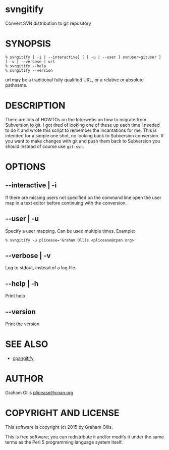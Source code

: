 # svngitify

Convert SVN distribution to git repository

# SYNOPSIS

    % svngitify [ -i | --interactive] [ [ -u | --user ] svnuser=gituser ] [ -v | --verbose ] url
    % svngitify --help
    % svngitify --version

url may be a traditional fully qualified URL, or a relative or absolute pathname.

# DESCRIPTION

There are lots of HOWTOs on the Interwebs on how to migrate from Subversion
to git.  I got tired of looking one of these up each time I needed to do it
and wrote this script to remember the incantations for me.  This is intended
for a simple one shot, no looking back to Subversion conversion.  If you want
to make changes with git and push them back to Subversion you should instead
of course use `git-svn`.

# OPTIONS

## --interactive | -i

If there are missing users not specified on the command line open the
user map in a text editor before continuing with the conversion.

## --user | -u

Specify a user mapping.  Can be used multiple times.  Example:

    % svngitify -u plicease='Graham Ollis <plicease@cpan.org>'

## --verbose | -v

Log to stdout, instead of a log file.

## --help | -h

Print help

## --version

Print the version

# SEE ALSO

- [cpangitify](https://metacpan.org/pod/cpangitify)

# AUTHOR

Graham Ollis <plicease@cpan.org>

# COPYRIGHT AND LICENSE

This software is copyright (c) 2015 by Graham Ollis.

This is free software; you can redistribute it and/or modify it under
the same terms as the Perl 5 programming language system itself.
